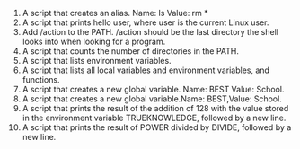 1. A script that creates an alias. Name: ls Value: rm *
2. A script that prints hello user, where user is the current Linux user.
3. Add /action to the PATH. /action should be the last directory the shell looks into when looking for a program.
4. A script that counts the number of directories in the PATH.
5. A script that lists environment variables.
6. A script that lists all local variables and environment variables, and functions.
7. A script that creates a new global variable. Name: BEST Value: School.
8. A script that creates a new global variable.Name: BEST,Value: School.
9. A script that prints the result of the addition of 128 with the value stored in the environment variable TRUEKNOWLEDGE, followed by a new line.
10. A script that prints the result of POWER divided by DIVIDE, followed by a new line.
